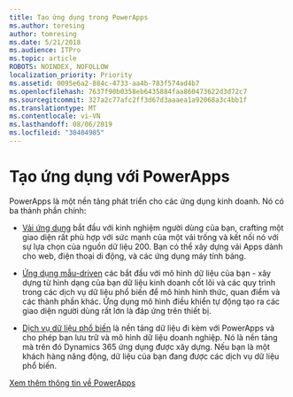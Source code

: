 ```yaml
---
title: Tạo ứng dụng trong PowerApps
ms.author: toresing
author: tomresing
ms.date: 5/21/2018
ms.audience: ITPro
ms.topic: article
ROBOTS: NOINDEX, NOFOLLOW
localization_priority: Priority
ms.assetid: 0095e6a2-884c-4733-aa4b-783f574ad4b7
ms.openlocfilehash: 7637f90b0358eb6435884faa860473622d3d72c7
ms.sourcegitcommit: 327a2c77afc2ff3d67d3aaaea1a92068a3c4bb1f
ms.translationtype: MT
ms.contentlocale: vi-VN
ms.lasthandoff: 08/06/2019
ms.locfileid: "30404985"
---
```

# <a name="create-apps-with-powerapps"></a>Tạo ứng dụng với PowerApps

PowerApps là một nền tảng phát triển cho các ứng dụng kinh doanh. Nó có ba thành phần chính: 
  
- [Vải ứng dụng](https://go.microsoft.com/fwlink/?linkid=874495) bắt đầu với kinh nghiệm người dùng của bạn, crafting một giao diện rất phù hợp với sức mạnh của một vải trống và kết nối nó với sự lựa chọn của nguồn dữ liệu 200. Bạn có thể xây dựng vải Apps dành cho web, điện thoại di động, và các ứng dụng máy tính bảng. 
    
- [Ứng dụng mẫu-driven](https://go.microsoft.com/fwlink/?linkid=874496) các bắt đầu với mô hình dữ liệu của bạn - xây dựng từ hình dạng của bạn dữ liệu kinh doanh cốt lõi và các quy trình trong các dịch vụ dữ liệu phổ biến để mô hình hình thức, quan điểm và các thành phần khác. Ứng dụng mô hình điều khiển tự động tạo ra các giao diện người dùng rất lớn là đáp ứng trên thiết bị. 
    
- [Dịch vụ dữ liệu phổ biến](https://go.microsoft.com/fwlink/?linkid=874497) là nền tảng dữ liệu đi kèm với PowerApps và cho phép bạn lưu trữ và mô hình dữ liệu doanh nghiệp. Nó là nền tảng mà trên đó Dynamics 365 ứng dụng được xây dựng. Nếu bạn là một khách hàng năng động, dữ liệu của bạn đang được các dịch vụ dữ liệu phổ biến. 
    
[Xem thêm thông tin về PowerApps](https://go.microsoft.com/fwlink/?linkid=874498)
  

